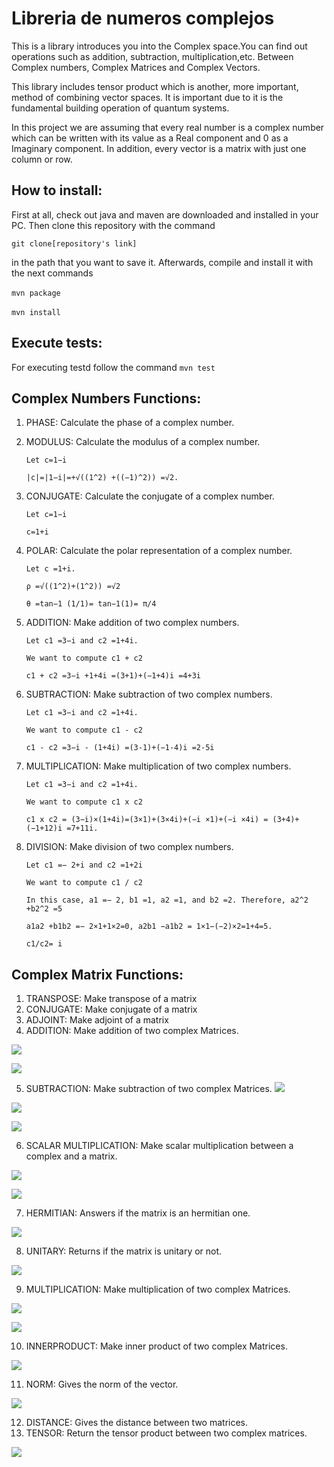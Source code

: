 ﻿# Libreria de numeros complejos 

This is a library introduces you into the Complex space.You can find out operations such as addition, subtraction, multiplication,etc. Between Complex numbers, Complex Matrices and Complex Vectors. 

This library includes tensor product which is another, more important, method of combining vector spaces. It is important due to it is the fundamental building operation of quantum systems. 

In this project we are assuming that every real number is a complex number which can be written with its value as a Real component and 0 as a Imaginary component. In addition, every vector is a matrix with just one column or row. 

## How to install:
First at all, check out java and maven are downloaded and installed in your PC.
Then clone this repository with the command ­

```git clone[repository's link]­``` 

in the path that you want to save it.
Afterwards, compile and install it with the next commands

­```mvn package­```

­```mvn install­```

## Execute tests:
For executing testd follow the command
```mvn test```

## Complex Numbers Functions:

1. PHASE: Calculate the phase of a complex number.
2. MODULUS: Calculate the modulus of a complex number.

   ``` Let c=1−i ```
   
   ``` |c|=|1−i|=+√((1^2) +((−1)^2)) =√2. ```
   
3. CONJUGATE: Calculate the conjugate of a complex number.

   ``` Let c=1−i ```
   
   ``` c=1+i ```
4. POLAR: Calculate the polar representation of a complex number.

    ``` Let c =1+i. ```
    
    ``` ρ =√((1^2)+(1^2)) =√2 ```
    
    ``` θ =tan−1 (1/1)= tan−1(1)= π/4 ```
    
5. ADDITION: Make addition of two complex numbers.

   ``` Let c1 =3−i and c2 =1+4i.  ```
   
   ``` We want to compute c1 + c2  ``` 
   
   ```c1 + c2 =3−i +1+4i =(3+1)+(−1+4)i =4+3i  ```
   
6. SUBTRACTION: Make subtraction of two complex numbers.

   ``` Let c1 =3−i and c2 =1+4i.  ```
  
   ``` We want to compute c1 - c2  ``` 
   
   ```c1 - c2 =3−i - (1+4i) =(3-1)+(−1-4)i =2-5i  ```
   
7. MULTIPLICATION: Make multiplication of two complex numbers.

   ``` Let c1 =3−i and c2 =1+4i.  ```
   
   ``` We want to compute c1 x c2  ``` 
   
   ```c1 x c2 = (3−i)×(1+4i)=(3×1)+(3×4i)+(−i ×1)+(−i ×4i) = (3+4)+(−1+12)i =7+11i.   ```
   
8. DIVISION: Make division of two complex numbers.

   ``` Let c1 =− 2+i and c2 =1+2i  ```
   
   ``` We want to compute c1 / c2  ``` 
   
   ``` In this case, a1 =− 2, b1 =1, a2 =1, and b2 =2. Therefore, a2^2 +b2^2 =5 ```
   
   ``` a1a2 +b1b2 =− 2×1+1×2=0, a2b1 −a1b2 = 1×1−(−2)×2=1+4=5. ```
   
   ``` c1/c2= i  ```

## Complex Matrix Functions:

1. TRANSPOSE: Make transpose of a matrix
2. CONJUGATE: Make conjugate of a matrix
3. ADJOINT: Make adjoint of a matrix
4. ADDITION: Make addition of two complex Matrices.

![](Pictures\addition1.PNG)

![](Pictures\addition2.PNG)

5. SUBTRACTION: Make subtraction of two complex Matrices.
![](Pictures\inverse1.PNG)

![](Pictures\inverse2.PNG)

![](Pictures\subtraction.PNG)

6. SCALAR MULTIPLICATION: Make scalar multiplication between a complex and a matrix.

![](Pictures\scalar1.PNG)

![](Pictures\scalar2.PNG)

7. HERMITIAN: Answers if the matrix is an hermitian one.

![](Pictures\hermitian.PNG)

8. UNITARY: Returns if the matrix is unitary or not.

![](Pictures\unitary.PNG)

9. MULTIPLICATION: Make multiplication of two complex Matrices.

![](Pictures\multiplication1.PNG)

![](Pictures\multiplication2.PNG)

10. INNERPRODUCT: Make inner product of two complex Matrices.

![](Pictures\inner.PNG)

11. NORM: Gives the norm of the vector.

![](Pictures\norm.PNG)

12. DISTANCE: Gives the distance between two matrices.
13. TENSOR: Return the tensor product between two complex matrices.

![](Pictures\tensor.PNG)
